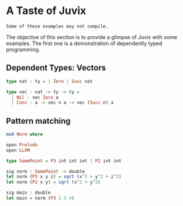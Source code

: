# A Taste of Juvix

```{warning} 
Some of these examples may not compile.
```

The objective of this section is to provide a glimpse of Juvix with some examples. The first one is a demonstration of dependently typed programming. 

## Dependent Types: Vectors

```haskell
type nat : ty = | Zero | Succ nat

type vec : nat -> ty -> ty = 
  | Nil : vec Zero a 
  | Cons : a -> vec n a -> vec (Succ n) a
```

## Pattern matching

```haskell
mod Norm where

open Prelude
open LLVM

type SomePoint = P3 int int int | P2 int int 

sig norm : SomePoint -> double
let norm (P3 x y z) = sqrt (x^2 + y^2 + z^2)
let norm (P2 x y) = sqrt (x^2 + y^2)

sig main : double
let main = norm (P3 2 3 4)
```